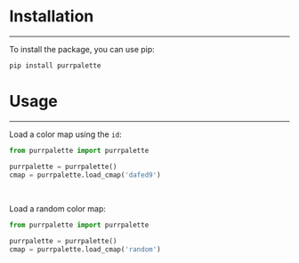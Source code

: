 # Installation
***

To install the package, you can use pip:

```bash
pip install purrpalette
```

# Usage
***

Load a color map using the `id`:

```python
from purrpalette import purrpalette

purrpalette = purrpalette()
cmap = purrpalette.load_cmap('dafed9')
```

<br>

Load a random color map:

```python
from purrpalette import purrpalette

purrpalette = purrpalette()
cmap = purrpalette.load_cmap('random')
```